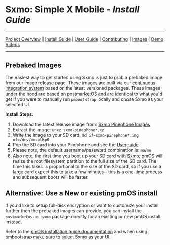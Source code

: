 # **Sxmo**: Simple X Mobile - *Install Guide*

---

[Project Overview](https://sr.ht/~mil/Sxmo) | [Install Guide](https://git.sr.ht/~mil/sxmo-docs/tree/master/INSTALLGUIDE.md) | [User Guide](https://git.sr.ht/~mil/sxmo-docs/tree/master/USERGUIDE.md) | [Contributing](https://git.sr.ht/~mil/sxmo-docs/tree/master/CONTRIBUTING.md) | [Images](http://images.lrdu.org/) | [Demo Videos](http://media.lrdu.org/sxmo_pinephone_demos)

---

## **Prebaked Images**

The easiest way to get started using Sxmo is just to grab a prebaked image
from our image release page.  These images are built via our [continuous
integration system](https://builds.sr.ht/~mil/sxmo-image-builder) based
on the latest versioned packages.  These images under the hood are based
on [postmarketOS](http://postmarketos.org) and are identical to what you'd
get if you were to manually run `pmbootstrap` locally and chose Sxmo as
your selected UI.

**Install Steps:**

1. Download the latest release image from: [Sxmo Pinephone Images](http://images.lrdu.org/)
2. Extract the image: `unxz sxmo-pinephone*.xz`
3. Write  the image to your SD card: `dd if=sxmo-pinephone*.img of=/dev/mmcblkp0`
4. Pop the SD card into your Pinephone and see the [Userguide](https://git.sr.ht/~mil/sxmo-docs/tree/master/USERGUIDE.md)
5. Please note, the default username/password combination is: `mo`/`mo`
6. Also note, the first time you boot up your SD card with Sxmo; pmOS will resize
   the root filesystem partition to the full size of the SD card. The time this takes
   is proportional to the size of the SD card, so if you use a large card expect
   this to take a few minutes - this is a one-time process and subsequent boots
   will be faster.

## **Alternative: Use a New or existing pmOS install**

If you'd like to setup full-disk encryption or want to customize your
install further then the prebaked images can provide, you can install
the `postmarketos-ui-sxmo` package directly for an existing or new pmOS
install instead.

Refer to the [pmOS installation guide
documentation](https://wiki.postmarketos.org/wiki/Installation_guide)
and when using pmbootstrap make sure to select Sxmo as your UI.
